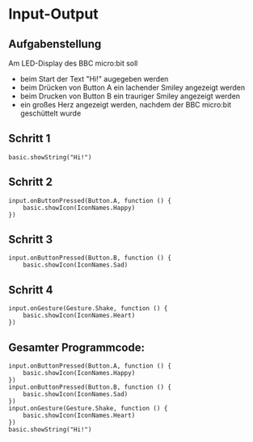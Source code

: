 # Input-Output
## Aufgabenstellung

Am LED-Display des BBC micro:bit soll 
- beim Start der Text "Hi!" augegeben werden
- beim Drücken von Button A ein lachender Smiley angezeigt werden
- beim Drucken von Button B ein trauriger Smiley angezeigt werden
- ein großes Herz angezeigt werden, nachdem der BBC micro:bit geschüttelt wurde

## Schritt 1
```blocks
basic.showString("Hi!")
```
## Schritt 2

```blocks
input.onButtonPressed(Button.A, function () {
    basic.showIcon(IconNames.Happy)
})
```

## Schritt 3

```blocks
input.onButtonPressed(Button.B, function () {
    basic.showIcon(IconNames.Sad)
```

## Schritt 4

```blocks
input.onGesture(Gesture.Shake, function () {
    basic.showIcon(IconNames.Heart)
})
```
## Gesamter Programmcode:

```blocks
input.onButtonPressed(Button.A, function () {
    basic.showIcon(IconNames.Happy)
})
input.onButtonPressed(Button.B, function () {
    basic.showIcon(IconNames.Sad)
})
input.onGesture(Gesture.Shake, function () {
    basic.showIcon(IconNames.Heart)
})
basic.showString("Hi!")
```